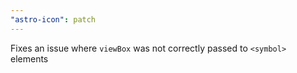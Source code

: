```yaml
---
"astro-icon": patch
---
```


Fixes an issue where `viewBox` was not correctly passed to `<symbol>` elements

